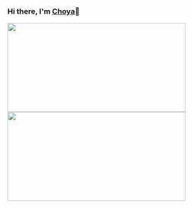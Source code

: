 ### Hi there, I'm [Choya](https://choya-lee.github.io)👋
<a href="https://choya-lee.github.io"><img width="400" height="200" align="left" src="https://github-readme-stats.vercel.app/api?username=choya-lee&count_private=true&show_icons=true&theme=radical" /></a>
<a href="https://choya-lee.github.io"><img width="400" height="200" align="left" src="https://github-readme-stats.vercel.app/api/top-langs/?username=choya-lee&layout=compact&hide=html&theme=radical" /></a>


